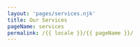 ```yaml
---
layout: 'pages/services.njk'
title: Our Services
pageName: services
permalink: /{{ locale }}/{{ pageName }}/
---
```

